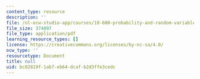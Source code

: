 ```yaml
---
content_type: resource
description: ''
file: /ol-ocw-studio-app/courses/18-600-probability-and-random-variables-fall-2019/bc02819f1ab7eb64dcafb2d3ffe3cedc_MIT18_600F19_lec22.pdf
file_size: 374097
file_type: application/pdf
learning_resource_types: []
license: https://creativecommons.org/licenses/by-nc-sa/4.0/
ocw_type: ''
resourcetype: Document
title: null
uid: bc02819f-1ab7-eb64-dcaf-b2d3ffe3cedc
---
```

